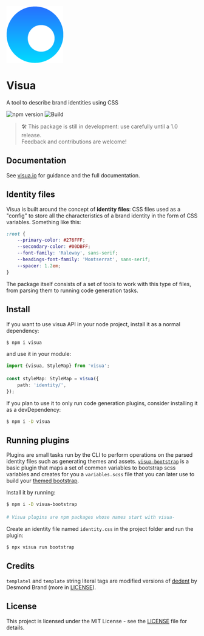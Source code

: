 <img src="logo.png" width="150" height="150">

# Visua

A tool to describe brand identities using CSS

![npm version](https://img.shields.io/npm/v/visua.svg) ![Build](https://img.shields.io/circleci/project/github/umbopepato/visua/master.svg)

> 🛠 This package is still in development: use carefully until a 1.0 release.  
> Feedback and contributions are welcome!

## Documentation

See [visua.io](https://visua.io/) for guidance and the full documentation.

## Identity files

Visua is built around the concept of **identity files**: CSS files used as a "config" to store all the characteristics
of a brand identity in the form of CSS variables. Something like this:

```css
:root {
    --primary-color: #276FFF;
    --secondary-color: #00DBFF;
    --font-family: 'Raleway', sans-serif;
    --headings-font-family: 'Montserrat', sans-serif;
    --spacer: 1.2em;
}
```

The package itself consists of a set of tools to work with this type of files, from parsing them to running code
generation tasks.

## Install

If you want to use visua API in your node project, install it as a normal dependency:

```bash
$ npm i visua
```

and use it in your module:

```typescript
import {visua, StyleMap} from 'visua';

const styleMap: StyleMap = visua({
    path: 'identity/',
});
```

If you plan to use it to only run code generation plugins, consider installing it as a devDependency:

```bash
$ npm i -D visua
```

## Running plugins

Plugins are small tasks run by the CLI to perform operations on the parsed identity files such as generating themes
and assets. [`visua-bootstrap`](https://github.com/umbopepato/visua-bootstrap) is a basic plugin that maps a set of
common variables to bootstrap scss variables and creates for you a `variables.scss` file that you can later use to build
your [themed bootstrap](https://getbootstrap.com/docs/4.0/getting-started/theming).

Install it by running:

```bash
$ npm i -D visua-bootstrap

# Visua plugins are npm packages whose names start with visua-
```

Create an identity file named `identity.css` in the project folder and run the plugin:

```bash
$ npx visua run bootstrap
```

## Credits

`templatel` and `template` string literal tags are modified versions of [dedent](https://github.com/dmnd/dedent) by
Desmond Brand (more in [LICENSE](LICENSE)).

## License

This project is licensed under the MIT License - see the [LICENSE](LICENSE) file for details.
